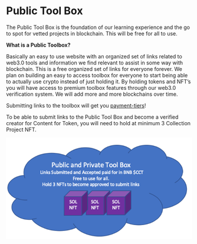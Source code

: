 # Public Tool Box

The Public Tool Box is the foundation of our learning experience and the go to spot for vetted projects in blockchain. This will be free for all to use.&#x20;

**What is a Public Toolbox?**

Basically an easy to use website with an organized set of links related to web3.0 tools and information we find relevant to assist in some way with blockchain. This is a free organized set of links for everyone forever. We plan on building an easy to access toolbox for everyone to start being able to actually use crypto instead of just holding it. By holding tokens and NFT’s you will have access to premium toolbox features through our web3.0 verification system. We will add more and more blockchains over time.

Submitting links to the toolbox will get you [payment-tiers](../../../group-1/payment-tiers/ "mention")!

To be able to submit links to the Public Tool Box and become a verified creator for Content for Token, you will need to hold at minimum 3 Collection Project NFT.

![](../../../.gitbook/assets/Pictur3322e1.png)
